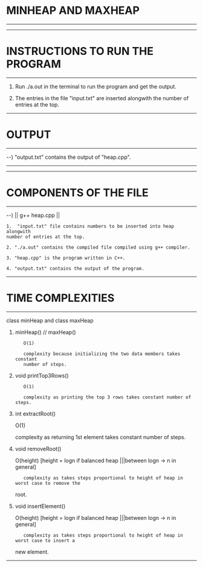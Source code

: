
# MINHEAP AND MAXHEAP
_____________________
------------------------------------
# INSTRUCTIONS TO RUN THE PROGRAM
------------------------------------
1. Run ./a.out in the terminal to run the program and get the output.

2. The entries in the file "input.txt" are inserted alongwith the number of entries at the top.

----------------
# OUTPUT
----------------
--)  "output.txt" contains the output of "heap.cpp".
_______________________________________________________________________________________
------------------------------------
# COMPONENTS OF THE FILE
------------------------------------

--) || g++ heap.cpp ||

    1.  "input.txt" file contains numbers to be inserted into heap alongwith
	number of entries at the top.

    2. "./a.out" contains the compiled file compiled using g++ compiler.

    3. "heap.cpp" is the program written in C++.

    4. "output.txt" contains the output of the program.


-----------------------------------
# TIME COMPLEXITIES
------------------------------------

class minHeap and class maxHeap

1) minHeap() // maxHeap()

          O(1)

          complexity because initializing the two data members takes constant
          number of steps.

2) void printTop3Rows()

          O(1)

          complexity as printing the top 3 rows takes constant number of steps.

3) int extractRoot()
          
	  O(1)       
	  
	  complexity as returning 1st element takes constant number of steps.

4) void removeRoot()
          
	  O(height)     [height = logn if balanced heap |||between logn -> n in general]

          complexity as takes steps proportional to height of heap in worst case to remove the 
	  root.

5) void insertElement()
          
	  O(height)     [height = logn if balanced heap |||between logn -> n in general]

          complexity as takes steps proportional to height of heap in worst case to insert a 
	  new element.


-------------------------------------------------------------------------------------------------------------------------------------
